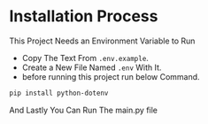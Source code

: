 # Installation Process

This Project Needs an Environment Variable to Run

- Copy The Text From `.env.example`.
- Create a New File Named `.env` With It.
- before running this project run below Command.
```bash
pip install python-dotenv
```

And Lastly You Can Run The main.py file
